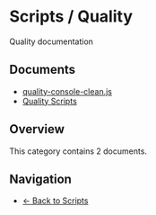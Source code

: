 # Scripts / Quality

Quality documentation

## Documents

- [quality-console-clean.js](./changes-scripts-quality-console-clean.md)
- [Quality Scripts](./scripts-quality-scripts.md)

## Overview

This category contains 2 documents.

## Navigation

- [← Back to Scripts](../)
